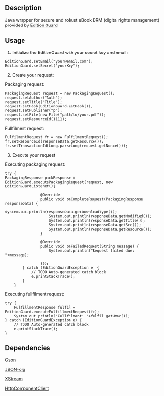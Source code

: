 Description
------------

Java wrapper for secure and robust eBook DRM (digital rights management) provided by [Edition Guard](www.editionguard.com)

Usage
------
1. Initialize the EditionGuard with your secret key and email:

<pre><code>EditionGuard.setEmail("your@email.com");
EditionGuard.setSecret("yourKey");
</code></pre>

2. Create your request:

Packaging request:
<pre><code>PackagingRequest request = new PackagingRequest();
request.setAuthor("Auth");
request.setTitle("Title");
request.setHash(EditionGuard.getHash());
request.setPublisher("p");
request.setFile(new File("path/to/your.pdf"));
request.setResourceId(1111);</code></pre>

Fullfilment request:
<pre><code>FulfilmentRequest fr = new FulfilmentRequest();
fr.setResourceId(responseData.getResource());
fr.setTransactionId(Long.parseLong(request.getNonce()));</code></pre>

3. Execute your request
 
Executing packaging request:

<pre><code>try {
PackagingResponse packResponse = EditionGuard.executePackagingRequest(request, new EditionGuardListener<PackagingResponse>(){

				@Override
				public void onCompleteRequest(PackagingResponse responseData) {
					System.out.println(responseData.getDownloadType());
					System.out.println(responseData.getModified());
					System.out.println(responseData.getTitle());
					System.out.println(responseData.getSrc());
					System.out.println(responseData.getResource());
			    }

				@Override
				public void onFailedRequest(String message) {
				    System.out.println("Request failed due: "+message);
					
				}});
		} catch (EditionGuardException e) {
			// TODO Auto-generated catch block
			e.printStackTrace();
		}
	}</code></pre>
Executing fullfilment request:

<pre><code>try {
    FulfillmentResponse fulfil = EditionGuard.executeFulfillmentRequest(fr);
	System.out.println("Fullfilment: "+fulfil.getHmac());
} catch (EditionGuardException e) {
	// TODO Auto-generated catch block
	e.printStackTrace();
}</code></pre>

Dependencies
------------
[Gson](https://code.google.com/p/google-gson/downloads/list)

[JSON-org](https://code.google.com/p/org-json-java/downloads/list)

[XStream](http://xstream.codehaus.org/download.html)

[HttpComponentClient](http://hc.apache.org/downloads.cgi)



